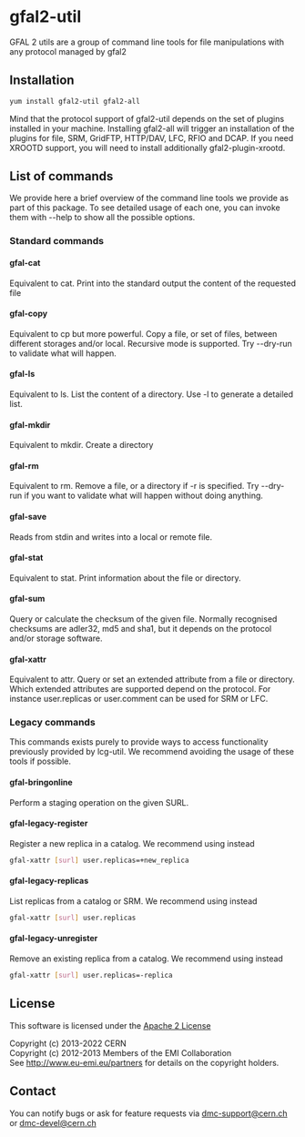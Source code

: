 gfal2-util
==========
GFAL 2 utils are a group of command line tools for file manipulations with any protocol managed by gfal2

## Installation
```bash
yum install gfal2-util gfal2-all
```

Mind that the protocol support of gfal2-util depends on the set of plugins installed in your machine.
Installing gfal2-all will trigger an installation of the plugins for file, SRM, GridFTP, HTTP/DAV, LFC, RFIO and DCAP.
If you need XROOTD support, you will need to install additionally gfal2-plugin-xrootd.

## List of commands
We provide here a brief overview of the command line tools we provide as part of this package.
To see detailed usage of each one, you can invoke them with --help to show all the possible options.

### Standard commands
#### gfal-cat
Equivalent to cat. Print into the standard output the content of the requested file

#### gfal-copy
Equivalent to cp but more powerful. Copy a file, or set of files, between different
storages and/or local. Recursive mode is supported. Try --dry-run to validate what will happen.

#### gfal-ls
Equivalent to ls. List the content of a directory. Use -l to generate a detailed list.

#### gfal-mkdir
Equivalent to mkdir. Create a directory

#### gfal-rm
Equivalent to rm. Remove a file, or a directory if -r is specified.
Try --dry-run if you want to validate what will happen without doing anything.

#### gfal-save
Reads from stdin and writes into a local or remote file.

#### gfal-stat
Equivalent to stat. Print information about the file or directory.

#### gfal-sum
Query or calculate the checksum of the given file.
Normally recognised checksums are adler32, md5 and sha1, but it depends on the protocol and/or storage software.

#### gfal-xattr
Equivalent to attr. Query or set an extended attribute from a file or directory.
Which extended attributes are supported depend on the protocol. For instance user.replicas or user.comment can be used for SRM or LFC.

### Legacy commands
This commands exists purely to provide ways to access functionality previously provided by lcg-util.
We recommend avoiding the usage of these tools if possible.

#### gfal-bringonline
Perform a staging operation on the given SURL.

#### gfal-legacy-register
Register a new replica in a catalog. We recommend using instead
```bash
gfal-xattr [surl] user.replicas=+new_replica
```

#### gfal-legacy-replicas
List replicas from a catalog or SRM. We recommend using instead
```bash
gfal-xattr [surl] user.replicas
```

#### gfal-legacy-unregister
Remove an existing replica from a catalog. We recommend using instead
```bash
gfal-xattr [surl] user.replicas=-replica
```

## License
This software is licensed under the [Apache 2 License](http://www.apache.org/licenses/LICENSE-2.0.html)

Copyright (c) 2013-2022 CERN  
Copyright (c) 2012-2013 Members of the EMI Collaboration  
    See http://www.eu-emi.eu/partners for details on the copyright holders.

## Contact
You can notify bugs or ask for feature requests via dmc-support@cern.ch or dmc-devel@cern.ch
